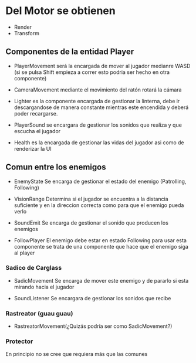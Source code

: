 # Del Motor se obtienen 
- Render
- Transform

## Componentes de la entidad Player

- PlayerMovement será la encargada de mover al jugador medianre WASD (si se pulsa Shift empieza a correr esto podria ser hecho en otra componente)

- CameraMovement mediante el movimiento del ratón rotará la cámara

- Lighter es la componente encargada de gestionar la linterna, debe ir descargandose de manera constante mientras este encendida y deberá poder recargarse.

- PlayerSound se encargara de gestionar los sonidos que realiza y que escucha el jugador

- Health es la encargada de gestionar las vidas del jugador asi como de renderizar la UI

## Comun entre los enemigos

- EnemyState Se encarga de gestionar el estado del enemigo (Patrolling, Following)

- VisionRange  Determina si el jugador se encuentra a la distancia suficiente y en la direccion correcta como para que el enemigo pueda verlo

- SoundEmit Se encarga de gestionar el sonido que producen los enemigos

- FollowPlayer El enemigo debe estar en estado Following para usar esta componente se trata de una componente que hace que el enemigo siga al player

### Sadico de Carglass

- SadicMovement Se encarga de mover este enemigo y de pararlo si esta mirando hacia el jugador

- SoundListener Se encargara de gestionar los sonidos que recibe 

### Rastreator (guau guau)

- RastreatorMovement(¿Quizás podría ser como SadicMovement?)

### Protector

En principio no se cree que requiera más que las comunes
